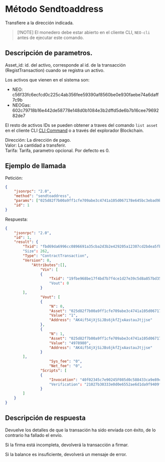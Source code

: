 # Método Sendtoaddress

Transfiere a la dirección indicada.

> [!NOTE] El monedero debe estar abierto en el cliente CLI, `NEO-cli` antes de ejecutar este comando.


## Descripción de parametros.

Asset_id: id. del activo, corresponde al id. de la transacción (RegistTransaction) cuando se registra un activo.

Los activos que vienen en el sistema son:

* NEO: c56f33fc6ecfcd0c225c4ab356fee59390af8560be0e930faebe74a6daff7c9b <br>
* NEOGas: 602c79718b16e442de58778e148d0b1084e3b2dffd5de6b7b16cee7969282de7

El resto de activos IDs se pueden obtener a traves del comando `list asset` en el cliente CLI [CLI Command](../cli.md) o a través del explorador Blockchain.

Dirección: La dirección de pago.<br>
Valor: La cantidad a transferir. <br>
Tarifa: Tarifa, parametro opcional. Por defecto es 0.

## Ejemplo de llamada

Petición:

```json
{
	"jsonrpc": "2.0",
	"method": "sendtoaddress",
	"params": ["025d82f7b00a9ff1cfe709abe3c4741a105d067178e645bc3ebad9bc79af47d4", "AK4if54jXjSiJBs6jkfZjxAastauJtjjse", 1],
	"id": 1
}
```

Respuesta:

```json
{
	"jsonrpc": "2.0",
	"id": 1,
	"result": {
		"Txid": "fbd69da6996cc0896691a35cba2d3b2e429205a12307cd2bdea5fbdf78dc9925"
		"Size": 262,
		"Type": "ContractTransaction",
		"Version": 0,
			"Attributes":[],
				"Vin": [
				{
					"Txid": "19fbe968be17f4bd7b7f4ce1d27e39c5d8a857bd3507f76c653d204e1e9f8e63"
					"Vout": 0
				}
		],
				"Vout": [
				{
					"N": 0,
					"Asset": "025d82f7b00a9ff1cfe709abe3c4741a105d067178e645bc3ebad9bc79af47d4",
					"Value": "1",
					"Address": "AK4if54jXjSiJBs6jkfZjxAastauJtjjse"
				},
				{
					"N": 1,
					"Asset": "025d82f7b00a9ff1cfe709abe3c4741a105d067178e645bc3ebad9bc79af47d4",
					"Value": "4978980",
					"Address": "AK4if54jXjSiJBs6jkfZjxAastauJtjjse"
				}
		],
					"Sys_fee": "0",
					"Net_fee": "0",
				"Scripts": [
				{
					"Invocation": "40f02345c7e90245F085d0c588433ca9e89c6df58f3636b5240288aab5f081b1c67c3cad5946890de9001fcfe8d8b748b647b116891e6f1fb2393cc2f1aba45a81"
					"Verification": "21027b30333e0d0e6552ae6d1da9f9409f551e35ee9719305e945dc4dcba998456caac"
				}
		]
	}
}
```

## Descripción de respuesta

Devuelve los detalles de que la transación ha sido enviada con éxito, de lo contrario ha fallado el envío.
 
Si la firma está incompleta, devolverá la transacción a firmar.

Si la balance es insuficiente, devolverá un mensaje de error.
